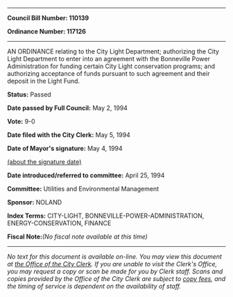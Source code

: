 

********

**Council Bill Number: 110139**
   
**Ordinance Number: 117126**
********

 AN ORDINANCE relating to the City Light Department; authorizing the City Light Department to enter into an agreement with the Bonneville Power Administration for funding certain City Light conservation programs; and authorizing acceptance of funds pursuant to such agreement and their deposit in the Light Fund.

**Status:** Passed
   
**Date passed by Full Council:** May 2, 1994
   
**Vote:** 9-0
   
**Date filed with the City Clerk:** May 5, 1994
   
**Date of Mayor's signature:** May 4, 1994
   
[(about the signature date)](/~public/approvaldate.htm)
   
   
   
**Date introduced/referred to committee:** April 25, 1994
   
**Committee:** Utilities and Environmental Management
   
**Sponsor:** NOLAND
   
   
**Index Terms:** CITY-LIGHT, BONNEVILLE-POWER-ADMINISTRATION, ENERGY-CONSERVATION, FINANCE

**Fiscal Note:**_(No fiscal note available at this time)_
********

_No text for this document is available on-line. You may view this document at [the Office of the City Clerk](http://www.seattle.gov/leg/clerk/contactUs.htm). If you are unable to visit the Clerk's Office, you may request a copy or scan be made for you by Clerk staff. Scans and copies provided by the Office of the City Clerk are subject to [copy fees](http://clerk.seattle.gov/~public/clerkfees.htm), and the timing of service is dependent on the availability of staff._

